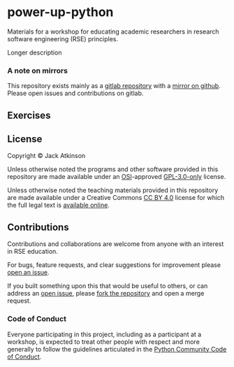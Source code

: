 # power-up-python

Materials for a workshop for educating academic researchers in research software
engineering (RSE) principles.

Longer description

### A note on mirrors

This repository exists mainly as a
[gitlab repository](https://gitlab.com/jatkinson1000/power-up-python)
with a [mirror on github](https://github.com/jatkinson1000/power-up-python).\
Please open issues and contributions on gitlab.


## Exercises


## License
Copyright &copy; Jack Atkinson


Unless otherwise noted the programs and other software provided in this repository are
made available under an [OSI](https://opensource.org/)-approved
[GPL-3.0-only](https://opensource.org/license/gpl-3-0/) license.

Unless otherwise noted the teaching materials provided in this repository are
made available under a Creative Commons [CC BY 4.0](https://creativecommons.org/licenses/by/4.0/)
license for which the full legal text is [available online](https://creativecommons.org/licenses/by/4.0/legalcode).


## Contributions
Contributions and collaborations are welcome from anyone with an
interest in RSE education.

For bugs, feature requests, and clear suggestions for improvement please
[open an issue](https://gitlab.com/jatkinson1000/power-up-python/-/issues).

If you built something upon this that would be useful to others, or can
address an [open issue](https://gitlab.com/jatkinson1000/power-up-python/-/issues),
please [fork the repository](https://gitlab.com/jatkinson1000/power-up-python/-/forks/new)
and open a merge request.


### Code of Conduct
Everyone participating in this project, including as a participant at a workshop,
is expected to treat other people with respect and more generally to follow
the guidelines articulated in the
[Python Community Code of Conduct](https://www.python.org/psf/codeofconduct/).
